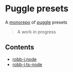 # Puggle presets

A [monorepo](https://danluu.com/monorepo/)
of [puggle](https://www.npmjs.com/package/puggle) presets

> A work in progress

## Contents

- [robb-j:node](/preset/node)
- [robb-j:ts-node](/preset/ts-node)
